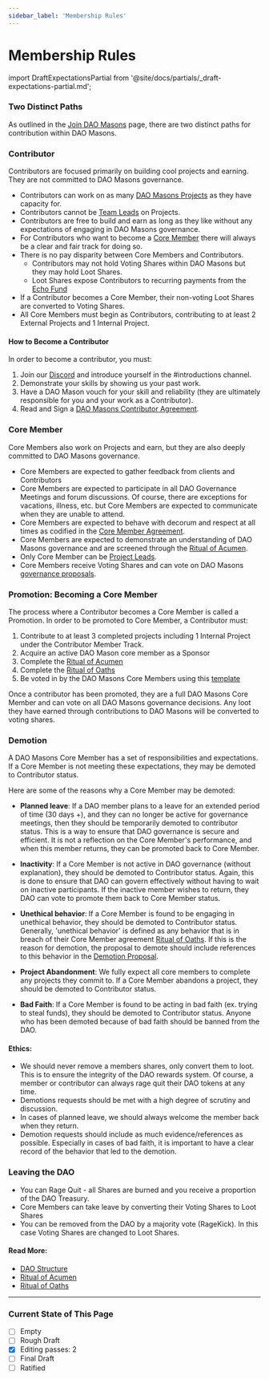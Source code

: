```yaml
---
sidebar_label: 'Membership Rules'
---
```


# Membership Rules

import DraftExpectationsPartial from '@site/docs/partials/\_draft-expectations-partial.md';

<DraftExpectationsPartial />

### Two Distinct Paths

As outlined in the [Join DAO Masons](/Intro/join) page, there are two distinct paths for contribution within DAO Masons.

### Contributor

Contributors are focused primarily on building cool projects and earning. They are not committed to DAO Masons governance.

- Contributors can work on as many [DAO Masons Projects](/Rules/projects) as they have capacity for.
- Contributors cannot be [Team Leads](/Rules/projects#project-leads) on Projects.
- Contributors are free to build and earn as long as they like without any expectations of engaging in DAO Masons governance.
- For Contributors who want to become a [Core Member](/Rules/membership-rules#core-member) there will always be a clear and fair track for doing so.
- There is no pay disparity between Core Members and Contributors.
  - Contributors may not hold Voting Shares within DAO Masons but they may hold Loot Shares.
  - Loot Shares expose Contributors to recurring payments from the [Echo Fund](/Rituals/ritual-of-echoes)
- If a Contributor becomes a Core Member, their non-voting Loot Shares are converted to Voting Shares.
- All Core Members must begin as Contributors, contributing to at least 2 External Projects and 1 Internal Project.

#### How to Become a Contributor

In order to become a contributor, you must:

1. Join our [Discord](https://discord.gg/zQYhrUB5Hj) and introduce yourself in the #introductions channel.
1. Demonstrate your skills by showing us your past work.
1. Have a DAO Mason vouch for your skill and reliability (they are ultimately responsible for you and your work as a Contributor).
1. Read and Sign a [DAO Masons Contributor Agreement](/Templates/contributor-agreement).

### Core Member

Core Members also work on Projects and earn, but they are also deeply committed to DAO Masons governance.

- Core Members are expected to gather feedback from clients and Contributors
- Core Members are expected to participate in all DAO Governance Meetings and forum discussions. Of course, there are exceptions for vacations, illness, etc. but Core Members are expected to communicate when they are unable to attend.
- Core Members are expected to behave with decorum and respect at all times as codified in the [Core Member Agreement](/Templates/core-member-agreement).
- Core Members are expected to demonstrate an understanding of DAO Masons governance and are screened through the [Ritual of Acumen](/Rituals/ritual-of-acumen).
- Only Core Member can be [Project Leads](http://localhost:3000/Rules/projects#project-leads).
- Core Members receive Voting Shares and can vote on DAO Masons [governance proposals](/Rules/proposals).

### Promotion: Becoming a Core Member

The process where a Contributor becomes a Core Member is called a Promotion. In order to be promoted to Core Member, a Contributor must:

1. Contribute to at least 3 completed projects including 1 Internal Project under the Contributor Member Track.
1. Acquire an active DAO Mason core member as a Sponsor
1. Complete the [Ritual of Acumen](/Rituals/ritual-of-acumen)
1. Complete the [Ritual of Oaths](/Rituals/ritual-of-oaths)
1. Be voted in by the DAO Masons Core Members using this [template](/Templates/PromotionTemplate)

Once a contributor has been promoted, they are a full DAO Masons Core Member and can vote on all DAO Masons governance decisions. Any loot they have earned through contributions to DAO Masons will be converted to voting shares.

### Demotion

A DAO Masons Core Member has a set of responsibilities and expectations. If a Core Member is not meeting these expectations, they may be demoted to Contributor status.

Here are some of the reasons why a Core Member may be demoted:

- **Planned leave**: If a DAO member plans to a leave for an extended period of time (30 days +), and they can no longer be active for governance meetings, then they should be temporarily demoted to contributor status. This is a way to ensure that DAO governance is secure and efficient. It is not a reflection on the Core Member's performance, and when this member returns, they can be promoted back to Core Member.

- **Inactivity**: If a Core Member is not active in DAO governance (without explanation), they should be demoted to Contributor status. Again, this is done to ensure that DAO can govern effectively without having to wait on inactive participants. If the inactive member wishes to return, they DAO can vote to promote them back to Core Member status.

- **Unethical behavior**: If a Core Member is found to be engaging in unethical behavior, they should be demoted to Contributor status. Generally, 'unethical behavior' is defined as any behavior that is in breach of their Core Member agreement [Ritual of Oaths](/Rituals/ritual-of-oaths). If this is the reason for demotion, the proposal to demote should include references to this behavior in the [Demotion Proposal](/Templates/DemotionTemplate).

- **Project Abandonment**: We fully expect all core members to complete any projects they commit to. If a Core Member abandons a project, they should be demoted to Contributor status.

- **Bad Faith**: If a Core Member is found to be acting in bad faith (ex. trying to steal funds), they should be demoted to Contributor status. Anyone who has been demoted because of bad faith should be banned from the DAO.

#### Ethics:

- We should never remove a members shares, only convert them to loot. This is to ensure the integrity of the DAO rewards system. Of course, a member or contributor can always rage quit their DAO tokens at any time.
- Demotions requests should be met with a high degree of scrutiny and discussion.
- In cases of planned leave, we should always welcome the member back when they return.
- Demotion requests should include as much evidence/references as possible. Especially in cases of bad faith, it is important to have a clear record of the behavior that led to the demotion.

### Leaving the DAO

- You can Rage Quit - all Shares are burned and you receive a proportion of the DAO Treasury.
- Core Members can take leave by converting their Voting Shares to Loot Shares
- You can be removed from the DAO by a majority vote (RageKick). In this case Voting Shares are changed to Loot Shares.

#### Read More:

- [DAO Structure](/Rules/dao-types)
- [Ritual of Acumen](/Rituals/ritual-of-acumen)
- [Ritual of Oaths](/Rituals/ritual-of-oaths)

---

### Current State of This Page

- [ ] Empty
- [ ] Rough Draft
- [x] Editing passes: 2
- [ ] Final Draft
- [ ] Ratified
